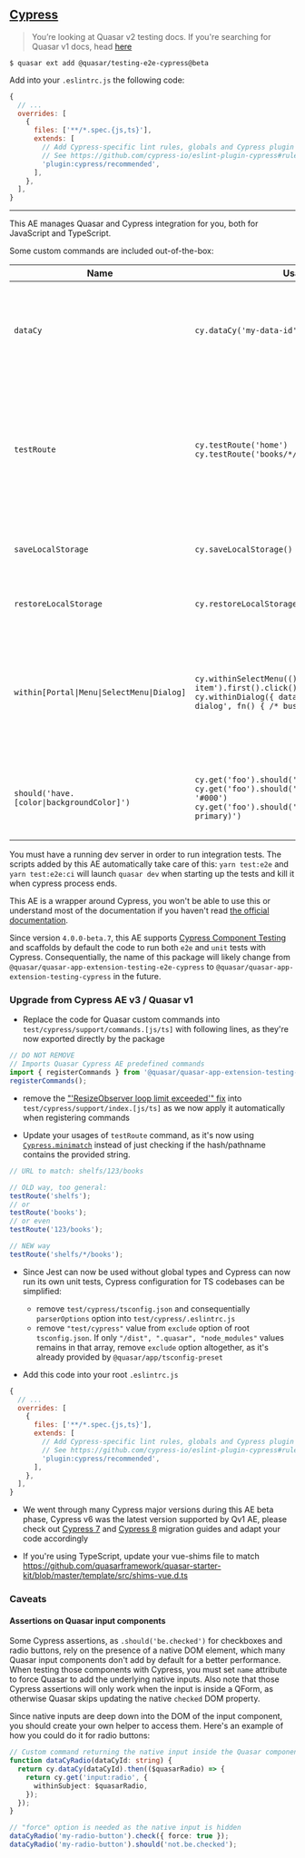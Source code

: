 ## [Cypress](https://www.cypress.io/)

> You’re looking at Quasar v2 testing docs. If you're searching for Quasar v1 docs, head [here](https://testing.quasar.dev/packages/e2e-cypress/)

```shell
$ quasar ext add @quasar/testing-e2e-cypress@beta
```

Add into your `.eslintrc.js` the following code:

```js
{
  // ...
  overrides: [
    {
      files: ['**/*.spec.{js,ts}'],
      extends: [
        // Add Cypress-specific lint rules, globals and Cypress plugin
        // See https://github.com/cypress-io/eslint-plugin-cypress#rules
        'plugin:cypress/recommended',
      ],
    },
  ],
}
```

---

This AE manages Quasar and Cypress integration for you, both for JavaScript and TypeScript.

Some custom commands are included out-of-the-box:

| Name                                       | Usage                                                                                                                                                                       | Description                                                                                                                                                                                              |
| ------------------------------------------ | --------------------------------------------------------------------------------------------------------------------------------------------------------------------------- | -------------------------------------------------------------------------------------------------------------------------------------------------------------------------------------------------------- |
| `dataCy`                                   | `cy.dataCy('my-data-id')`                                                                                                                                                   | Implements the [selection best practice](https://docs.cypress.io/guides/references/best-practices.html#Selecting-Elements) which avoids brittle tests, is equivalent to `cy.get('[data-cy=my-data-id]')` |
| `testRoute`                                | `cy.testRoute('home')` <br /> `cy.testRoute('books/*/pages/*')`                                                                                                             | Tests if the current URL matches the provided string using [`minimatch`](https://docs.cypress.io/api/utilities/minimatch). Leading `#`, if using router hash mode, and `/` are automatically prepended.  |
| `saveLocalStorage`                         | `cy.saveLocalStorage()`                                                                                                                                                     | Save local storage data to be used in subsequent tests                                                                                                                                                   |
| `restoreLocalStorage`                      | `cy.restoreLocalStorage()`                                                                                                                                                  | Restore previously saved local storage data                                                                                                                                                              |
| `within[Portal\|Menu\|SelectMenu\|Dialog]` | `cy.withinSelectMenu(() => cy.get('.q-item').first().click())` <br /> `cy.withinDialog({ dataCy: 'add-action-dialog', fn() { /* business haha */ } });`                     | Auto-scope commands into the callback within the Portal-based component and perform assertions common to all of them.                                                                                    |
| `should('have.[color\|backgroundColor]')`  | `cy.get('foo').should('have.color', 'white')` <br /> `cy.get('foo').should('have.backgroundColor', '#000')` <br /> `cy.get('foo').should('have.color', 'var(--q-primary)')` | Provide a couple color-related custom matchers, which accept any valid CSS color format.                                                                                                                 |

You must have a running dev server in order to run integration tests. The scripts added by this AE automatically take care of this: `yarn test:e2e` and `yarn test:e2e:ci` will launch `quasar dev` when starting up the tests and kill it when cypress process ends.

This AE is a wrapper around Cypress, you won't be able to use this or understand most of the documentation if you haven't read [the official documentation](https://docs.cypress.io/guides/core-concepts/introduction-to-cypress.html).

Since version `4.0.0-beta.7`, this AE supports [Cypress Component Testing](https://docs.cypress.io/guides/component-testing/introduction) and scaffolds by default the code to run both `e2e` and `unit` tests with Cypress.
Consequentially, the name of this package will likely change from `@quasar/quasar-app-extension-testing-e2e-cypress` to `@quasar/quasar-app-extension-testing-cypress` in the future.

### Upgrade from Cypress AE v3 / Quasar v1

- Replace the code for Quasar custom commands into `test/cypress/support/commands.[js/ts]` with following lines, as they're now exported directly by the package

```ts
// DO NOT REMOVE
// Imports Quasar Cypress AE predefined commands
import { registerCommands } from '@quasar/quasar-app-extension-testing-e2e-cypress';
registerCommands();
```

- remove the ["'ResizeObserver loop limit exceeded'" fix](https://github.com/quasarframework/quasar/issues/2233#issuecomment-492975745) into `test/cypress/support/index.[js/ts]` as we now apply it automatically when registering commands

- Update your usages of `testRoute` command, as it's now using [`Cypress.minimatch`](https://docs.cypress.io/api/utilities/minimatch) instead of just checking if the hash/pathname contains the provided string.

```ts
// URL to match: shelfs/123/books

// OLD way, too general:
testRoute('shelfs');
// or
testRoute('books');
// or even
testRoute('123/books');

// NEW way
testRoute('shelfs/*/books');
```

- Since Jest can now be used without global types and Cypress can now run its own unit tests, Cypress configuration for TS codebases can be simplified:

  - remove `test/cypress/tsconfig.json` and consequentially `parserOptions` option into `test/cypress/.eslintrc.js`
  - remove `"test/cypress"` value from `exclude` option of root `tsconfig.json`. If only `"/dist", ".quasar", "node_modules"` values remains in that array, remove `exclude` option altogether, as it's already provided by `@quasar/app/tsconfig-preset`

- Add this code into your root `.eslintrc.js`

```js
{
  // ...
  overrides: [
    {
      files: ['**/*.spec.{js,ts}'],
      extends: [
        // Add Cypress-specific lint rules, globals and Cypress plugin
        // See https://github.com/cypress-io/eslint-plugin-cypress#rules
        'plugin:cypress/recommended',
      ],
    },
  ],
}
```

- We went through many Cypress major versions during this AE beta phase, Cypress v6 was the latest version supported by Qv1 AE, please check out [Cypress 7](https://docs.cypress.io/guides/references/migration-guide#Migrating-to-Cypress-7-0) and [Cypress 8](https://docs.cypress.io/guides/references/migration-guide#Migrating-to-Cypress-8-0) migration guides and adapt your code accordingly

- If you're using TypeScript, update your vue-shims file to match https://github.com/quasarframework/quasar-starter-kit/blob/master/template/src/shims-vue.d.ts

### Caveats

#### Assertions on Quasar input components

Some Cypress assertions, as `.should('be.checked')` for checkboxes and radio buttons, rely on the presence of a native DOM element, which many Quasar input components don't add by default for a better performance.
When testing those components with Cypress, you must set `name` attribute to force Quasar to add the underlying native inputs.
Also note that those Cypress assertions will only work when the input is inside a QForm, as otherwise Quasar skips updating the native `checked` DOM property.

Since native inputs are deep down into the DOM of the input component, you should create your own helper to access them.
Here's an example of how you could do it for radio buttons:

```ts
// Custom command returning the native input inside the Quasar component
function dataCyRadio(dataCyId: string) {
  return cy.dataCy(dataCyId).then(($quasarRadio) => {
    return cy.get('input:radio', {
      withinSubject: $quasarRadio,
    });
  });
}

// "force" option is needed as the native input is hidden
dataCyRadio('my-radio-button').check({ force: true });
dataCyRadio('my-radio-button').should('not.be.checked');
```
